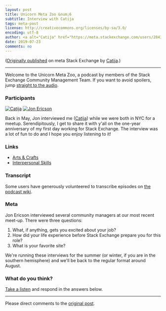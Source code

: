 ```yaml
---
layout: post
title: Unicorn Meta Zoo &num;6
subtitle: Interview with Catija
tags: meta-post
license: http://creativecommons.org/licenses/by-sa/3.0/
encoding: utf-8
author: <a alt="Catija" href="https://meta.stackexchange.com/users/284336/catija">Catija</a>
date: 2019-07-23
comments: no
---
```


([Originally published](https://meta.stackexchange.com/q/331248/284336) on meta Stack Exchange by <a alt="Catija" href="https://meta.stackexchange.com/users/284336/catija">Catija</a>.)

---

Welcome to the Unicorn Meta Zoo, a podcast by members of the Stack
Exchange Community Management Team. If you want to avoid spoilers, jump
[straight to the audio][1].

### Participants 

[![Catija](https://stackexchange.com/users/flair/3979517.png)](https://stackexchange.com/users/3979517)
[![Jon Ericson](https://stackexchange.com/users/flair/1083.png)](https://stackexchange.com/users/1083)

Back in May, Jon interviewed me ([Catija](https://meta.stackexchange.com/questions/313086/welcome-stack-overflow-valued-associate-599-catherine-kuck-aka-catija)) while we were both in NYC for a meetup. Serendipitously, I get to share it with y'all on the one-year anniversary of my first day working for Stack Exchange. The interview was a lot of fun to do and I hope you enjoy listening to it!

### Links

* [Arts & Crafts][2]
* [Interpersonal Skills][3]

### Transcript

Some users have generously volunteered to transcribe episodes on
[the podcast wiki](https://github.com/unicorn-meta-zoo/unicorn-meta-zoo.github.io/wiki). 

### Meta

Jon Ericson interviewed several community managers at our most recent
meet-up. There were three questions:

1. What, if anything, gets you excited about your job?
2. How did your life experience before Stack Exchange prepare you for
   this role?
3. What is your favorite site?

We're running these interviews for the summer (or winter, if you are
in the southern hemisphere) and we'll be back to the regular format
around August.

### What do you think?

[Take a listen][1] and respond in the answers below.


  [1]: https://dts.podtrac.com/redirect.mp3/unicorn-meta-zoo.github.io/episodes/catija.mp3
  [2]: https://crafts.stackexchange.com/
  [3]: https://interpersonal.stackexchange.com/

---

Please direct comments to the [original post](https://meta.stackexchange.com/q/331248/284336).

